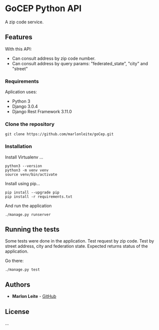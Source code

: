 # GoCEP Python API

A zip code service.

## Features

With this API:
- Can consult address by zip code number.
- Can consult address by query params: "federated_state", "city" and "street"

### Requirements

Aplication uses:

- Python 3
- Django 3.0.4
- Django Rest Framework 3.11.0

### Clone the repository
```
git clone https://github.com/marlonleite/goCep.git
```

### Installation

Install Virtualenv ...
```
python3 --version
python3 -m venv venv
source venv/bin/activate
```

Install using pip...

```
pip install --upgrade pip
pip install -r requirements.txt
```

And run the application

```
./manage.py runserver
```

## Running the tests

Some tests were done in the application. 
Test request by zip code. Test by street address, city and federation state. 
Expected returns status of the application.

Go there:
```
./manage.py test
```

## Authors

* **Marlon Leite** - [GitHub](https://github.com/marlonleite)

## License

...
